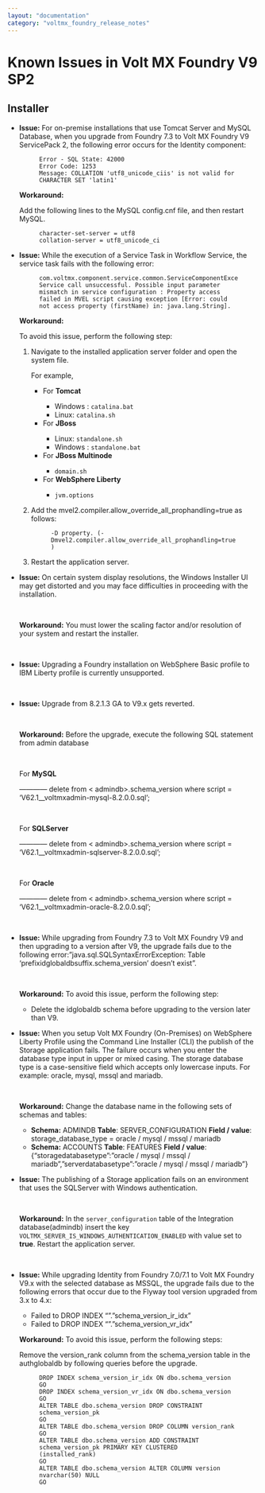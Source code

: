 ```yaml
---
layout: "documentation"
category: "voltmx_foundry_release_notes"
---
```

                           

Known Issues in Volt MX Foundry V9 SP2
=====================================

Installer
---------

<ul>
<li>
<p><b>Issue:</b> For on-premise installations that use Tomcat Server and MySQL Database, when you upgrade from Foundry 7.3 to Volt MX Foundry V9 ServicePack 2, the following error occurs for the Identity component:</p>
<figure class="highlight">
<pre><code class="language-voltmx" data-lang="voltmx">Error - SQL State: 42000
Error Code: 1253
Message: COLLATION 'utf8_unicode_ciis' is not valid for CHARACTER SET 'latin1' </code></pre>
</figure>
<p><b>Workaround:</b></p>
<p>Add the following lines to the MySQL config.cnf file, and then restart MySQL.</p>
<figure class="highlight">
<pre><code class="language-voltmx" data-lang="voltmx">character-set-server = utf8
collation-server = utf8_unicode_ci
</code></pre>
</figure>
</li>
<li>
<p><b>Issue:</b> While the execution of a Service Task in Workflow Service, the service task fails with the following error:</p>
<figure class="highlight">
<pre><code class="language-voltmx" data-lang="voltmx">com.voltmx.component.service.common.ServiceComponentException: Service call unsuccessful. Possible input parameter mismatch in service configuration : Property access failed in MVEL script causing exception [Error: could not access property (firstName) in: java.lang.String].
</code></pre>
</figure>
<p><b>Workaround:</b></p>
<p>To avoid this issue, perform the following step:</p>
<ol>
<li>
<p>Navigate to the installed application server folder and open the system file.</p>
<p>For example,</p>
<ul>
<li>For <b>Tomcat</b></li>
<ul>
<li>Windows : <code>catalina.bat</code></li>
<li>Linux: <code>catalina.sh</code></li>
</ul>
</ul>
<ul>
<li>For <b>JBoss</b></li>
<ul>
<li>Linux: <code>standalone.sh</code></li>
<li>Windows : <code>standalone.bat</code></li>
</ul>
</ul>
<ul>
<li>For <b>JBoss Multinode</b></li>
<ul>
<li><code>domain.sh</code></li>
</ul>
</ul>
<ul>
<li>For <b>WebSphere Liberty</b></li>
<ul>
<li><code>jvm.options</code></li>
</ul>
</ul>
</li>
<li>
<p>Add the mvel2.compiler.allow_override_all_prophandling=true as follows:</p>
<figure class="highlight">
<pre><code class="language-voltmx" data-lang="voltmx">-D property. (-Dmvel2.compiler.allow_override_all_prophandling=true ) </code></pre>
</figure>
</li>
<li>
<p>Restart the application server.</p>
</li>
</ol>
</li>
<li>
<p><b>Issue:</b> On certain system display resolutions, the Windows Installer UI may get distorted and you may face difficulties in proceeding with the installation.</p>
<br/>
<p><b>Workaround:</b> You must lower the scaling factor and/or resolution of your system and restart the installer.</p>
<br/>
</li>
<li>
<p><b>Issue:</b> Upgrading a Foundry installation on WebSphere Basic profile to IBM Liberty profile is currently unsupported.</p>
<br/>
</li>
<li>
<p><b>Issue:</b> Upgrade from 8.2.1.3 GA to V9.x gets reverted.</p>
<br/>
<p><b>Workaround:</b> Before the upgrade, execute the following SQL statement from admin database</p>
<br/>
<p>For <b>MySQL</b></p>
<p>———— delete from &lt; admindb&gt;.schema_version where script = ‘V62.1__voltmxadmin-mysql-8.2.0.0.sql’;</p>
<br/>
<p>For <b>SQLServer</b></p>
<p>———— delete from &lt; admindb&gt;.schema_version where script = ‘V62.1__voltmxadmin-sqlserver-8.2.0.0.sql’;</p>
<br/>
<p>For <b>Oracle</b></p>
<p>———— delete from &lt; admindb&gt;.schema_version where script = ‘V62.1__voltmxadmin-oracle-8.2.0.0.sql’;</p>
<br/>
</li>
<li>
<p><b>Issue:</b> While upgrading from Foundry 7.3 to Volt MX Foundry V9 and then upgrading to a version after V9, the upgrade fails due to the following error:”java.sql.SQLSyntaxErrorException: Table ‘prefixidglobaldbsuffix.schema_version’ doesn’t exist”.</p>
<br/>
<p><b>Workaround:</b> To avoid this issue, perform the following step:</p>
<ul>
<li>Delete the idglobaldb schema before upgrading to the version later than V9.</li>
</ul>
</li>
<li>
<p><b>Issue:</b> When you setup Volt MX Foundry (On-Premises) on WebSphere Liberty Profile using the Command Line Installer (CLI) the publish of the Storage application fails. The failure occurs when you enter the database type input in upper or mixed casing. The storage database type is a case-sensitive field which accepts only lowercase inputs. For example: oracle, mysql, mssql and mariadb.</p>
<br/>
<p><b>Workaround:</b> Change the database name in the following sets of schemas and tables:</p>
<ul>
<li><b>Schema:</b> ADMINDB <b>Table</b>: SERVER_CONFIGURATION <b>Field / value</b>: storage_database_type = oracle / mysql / mssql / mariadb</li>
<li><b>Schema:</b> ACCOUNTS <b>Table</b>: FEATURES <b>Field / value</b>: {“storagedatabasetype”:”oracle / mysql / mssql / mariadb”,”serverdatabasetype”:”oracle / mysql / mssql / mariadb”}</li>
</ul>
</li>
<li>
<p><b>Issue:</b> The publishing of a Storage application fails on an environment that uses the SQLServer with Windows authentication.</p>
<br/>
<p><b>Workaround:</b> In the <code>server_configuration</code> table of the Integration database(admindb) insert the key <code>VOLTMX_SERVER_IS_WINDOWS_AUTHENTICATION_ENABLED</code> with value set to <b>true</b>. Restart the application server.</p>
<br/>
</li>
<li>
<p><b>Issue:</b> While upgrading Identity from Foundry 7.0/7.1 to Volt MX Foundry V9.x with the selected database as MSSQL, the upgrade fails due to the following errors that occur due to the Flyway tool version upgraded from 3.x to 4.x:</p>
<ul>
<li>Failed to DROP INDEX “”.”schema_version_ir_idx”</li>
<li>Failed to DROP INDEX “”.”schema_version_vr_idx”</li>
</ul>
<p><b>Workaround:</b> To avoid this issue, perform the following steps:</p>
<p>Remove the version_rank column from the schema_version table in the authglobaldb by following queries before the upgrade.</p>
<figure class="highlight">
<pre><code class="language-voltmx" data-lang="voltmx">DROP INDEX schema_version_ir_idx ON dbo.schema_version
GO
DROP INDEX schema_version_vr_idx ON dbo.schema_version
GO
ALTER TABLE dbo.schema_version DROP CONSTRAINT schema_version_pk
GO
ALTER TABLE dbo.schema_version DROP COLUMN version_rank
GO
ALTER TABLE dbo.schema_version ADD CONSTRAINT schema_version_pk PRIMARY KEY CLUSTERED (installed_rank)
GO
ALTER TABLE dbo.schema_version ALTER COLUMN version nvarchar(50) NULL
GO 
</code></pre>
</figure>
</li>
</ul>
